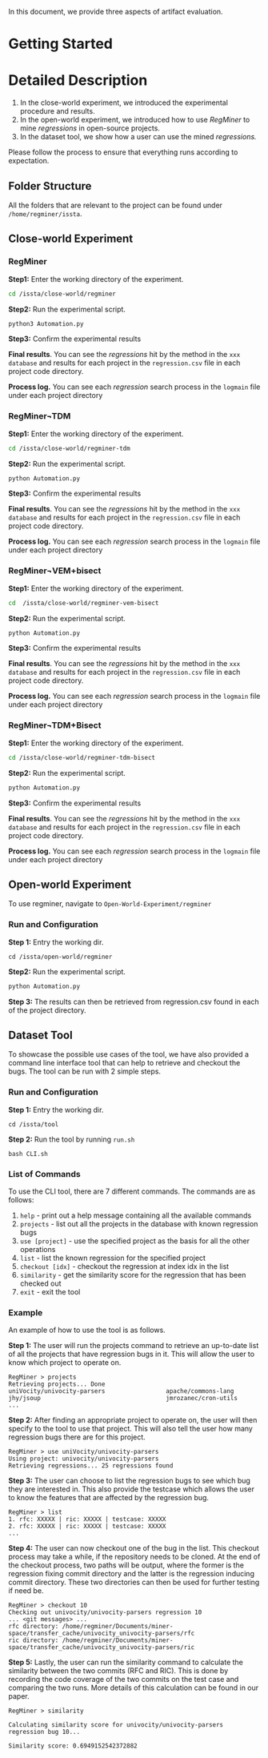 In this document, we provide three aspects of artifact evaluation.

# Getting Started



# Detailed Description

1. In the close-world experiment, we introduced the experimental procedure and results.
2. In the open-world experiment, we introduced how to use *RegMiner* to mine *regressions* in open-source projects.
3. In the dataset tool, we show how a user can use the mined *regressions.*

Please follow the process to ensure that everything runs according to expectation.

## Folder Structure
All the folders that are relevant to the project can be found under ```/home/regminer/issta```.

## Close-world Experiment

### RegMiner

**Step1:** Enter the working directory of the experiment.

```bash
cd /issta/close-world/regminer
```

**Step2:** Run the experimental script.

```bash
python3 Automation.py 
```

**Step3:** Confirm the experimental results

**Final results**. You can see the *regressions* hit by the method in the `xxx database` and results for each project in the `regression.csv` file in each project code directory.

**Process log.**   You can see each *regression* search process in the `logmain` file under each project directory

### RegMiner¬TDM

**Step1:** Enter the working directory of the experiment.

```bash
cd /issta/close-world/regminer-tdm
```

**Step2:** Run the experimental script.

```bash
python Automation.py 
```

**Step3:** Confirm the experimental results

**Final results**. You can see the *regressions* hit by the method in the `xxx database` and results for each project in the `regression.csv` file in each project code directory.

**Process log.**   You can see each *regression* search process in the `logmain` file under each project directory

### RegMiner¬VEM+bisect

**Step1:** Enter the working directory of the experiment.

```bash
cd  /issta/close-world/regminer-vem-bisect
```

**Step2:** Run the experimental script.

```bash
python Automation.py 
```

**Step3:** Confirm the experimental results

**Final results**. You can see the *regressions* hit by the method in the `xxx database` and results for each project in the `regression.csv` file in each project code directory.

**Process log.**   You can see each *regression* search process in the `logmain` file under each project directory

### RegMiner¬TDM+Bisect

**Step1:** Enter the working directory of the experiment.

```bash
cd /issta/close-world/regminer-tdm-bisect
```

**Step2:** Run the experimental script.

```bash
python Automation.py 
```

**Step3:** Confirm the experimental results

**Final results**. You can see the *regressions* hit by the method in the `xxx database` and results for each project in the `regression.csv` file in each project code directory.

**Process log.**   You can see each *regression* search process in the `logmain` file under each project directory

##  Open-world Experiment
To use regminer, navigate to ```Open-World-Experiment/regminer```
### Run and Configuration
**Step 1:** Entry the working dir.

```
cd /issta/open-world/regminer
```
**Step2:** Run the experimental script.

```bash
python Automation.py 
```
**Step 3:** The results can then be retrieved from regression.csv found in each of the project directory.

## Dataset Tool
To showcase the possible use cases of the tool, we have also provided a command line interface tool that can help to retrieve and checkout the bugs. The tool can be run with 2 simple steps.
### Run and Configuration
**Step 1:**  Entry the working dir.
```
cd /issta/tool
```
**Step 2:** Run the tool by running ```run.sh```
```
bash CLI.sh
```

### List of Commands
To use the CLI tool, there are 7 different commands. The commands are as follows:
1. ```help``` - print out a help message containing all the available commands
2. ```projects``` - list out all the projects in the database with known regression bugs
3. ```use [project]``` - use the specified project as the basis for all the other operations
4. ```list``` - list the known regression for the specified project
5. ```checkout [idx]``` - checkout the regression at index idx in the list
6. ```similarity``` - get the similarity score for the regression that has been checked out
7. ```exit``` - exit the tool

### Example
An example of how to use the tool is as follows.

**Step 1:** The user will run the projects command to retrieve an up-to-date list of all the projects that have regression bugs in it. This will allow the user to know which project to operate on.
```
RegMiner > projects
Retrieving projects... Done
uniVocity/univocity-parsers              	apache/commons-lang                      
jhy/jsoup                                	jmrozanec/cron-utils
...
```

**Step 2:** After finding an appropriate project to operate on, the user will then specify to the tool to use that project. This will also tell the user how many regression bugs there are for this project.
```
RegMiner > use uniVocity/univocity-parsers
Using project: univocity/univocity-parsers
Retrieving regressions... 25 regressions found
```

**Step 3:** The user can choose to list the regression bugs to see which bug they are interested in. This also provide the testcase which allows the user to know the features that are affected by the regression bug.
```
RegMiner > list
1. rfc: XXXXX | ric: XXXXX | testcase: XXXXX
2. rfc: XXXXX | ric: XXXXX | testcase: XXXXX
...
```
**Step 4:** The user can now checkout one of the bug in the list. This checkout process may take a while, if the repository needs to be cloned. At the end of the checkout process, two paths will be output, where the former is the regression fixing commit directory and the latter is the regression inducing commit directory. These two directories can then be used for further testing if need be.
```
RegMiner > checkout 10
Checking out univocity/univocity-parsers regression 10
... <git messages> ...
rfc directory: /home/regminer/Documents/miner-space/transfer_cache/univocity_univocity-parsers/rfc
ric directory: /home/regminer/Documents/miner-space/transfer_cache/univocity_univocity-parsers/ric
```
**Step 5:** Lastly, the user can run the similarity command to calculate the similarity between the two commits (RFC and RIC). This is done by recording the code coverage of the two commits on the test case and comparing the two runs. More details of this calculation can be found in our paper.
```
RegMiner > similarity

Calculating similarity score for univocity/univocity-parsers regression bug 10...

Similarity score: 0.6949152542372882
```
